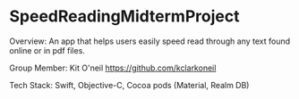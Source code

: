 # SpeedReadingMidtermProject
Overview:
An app that helps users easily speed read through any text found online or in pdf files.  

Group Member:
Kit O'neil https://github.com/kclarkoneil

Tech Stack:
Swift, Objective-C, Cocoa pods (Material, Realm DB)

